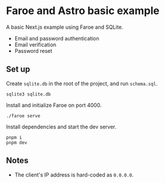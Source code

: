 # Faroe and Astro basic example

A basic Next.js example using Faroe and SQLite.

- Email and password authentication
- Email verification
- Password reset

## Set up

Create `sqlite.db` in the root of the project, and run `schema.sql`.

```
sqlite3 sqlite.db
```

Install and initialize Faroe on port 4000.

```
./faroe serve
```

Install dependencies and start the dev server.

```
pnpm i
pnpm dev
```

## Notes

- The client's IP address is hard-coded as `0.0.0.0`.

